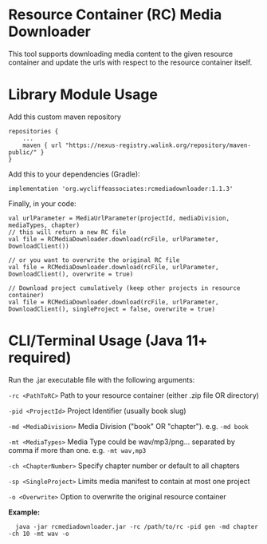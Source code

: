 # Resource Container (RC) Media Downloader

This tool supports downloading media content to the given resource container and update the urls with respect to the resource container itself.

# Library Module Usage
Add this custom maven repository
```
repositories {
    ...
    maven { url "https://nexus-registry.walink.org/repository/maven-public/" }
}
```
Add this to your dependencies (Gradle):
```
implementation 'org.wycliffeassociates:rcmediadownloader:1.1.3'
```

Finally, in your code:
```
val urlParameter = MediaUrlParameter(projectId, mediaDivision, mediaTypes, chapter)
// this will return a new RC file
val file = RCMediaDownloader.download(rcFile, urlParameter, DownloadClient()) 

// or you want to overwrite the original RC file
val file = RCMediaDownloader.download(rcFile, urlParameter, DownloadClient(), overwrite = true)

// Download project cumulatively (keep other projects in resource container)
val file = RCMediaDownloader.download(rcFile, urlParameter, DownloadClient(), singleProject = false, overwrite = true)
```
# CLI/Terminal Usage (Java 11+ required)

Run the .jar executable file with the following arguments:

```-rc <PathToRC>``` Path to your resource container (either .zip file OR directory)

```-pid <ProjectId>``` Project Identifier (usually book slug)

```-md <MediaDivision>``` Media Division ("book" OR "chapter"). e.g. ```-md book```

```-mt <MediaTypes>``` Media Type could be wav/mp3/png... separated by comma if more than one. e.g. ```-mt wav,mp3```

```-ch <ChapterNumber>``` Specify chapter number or default to all chapters

```-sp <SingleProject>``` Limits media manifest to contain at most one project

```-o <Overwrite>``` Option to overwrite the original resource container

**Example:**

```
  java -jar rcmediadownloader.jar -rc /path/to/rc -pid gen -md chapter -ch 10 -mt wav -o
```
